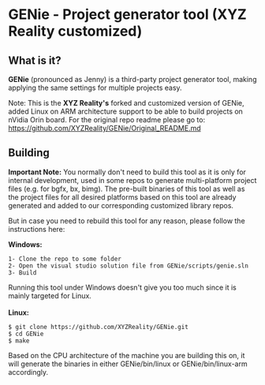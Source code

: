 GENie - Project generator tool (XYZ Reality customized)
=======================================================

What is it?
-----------

**GENie** (pronounced as Jenny) is a third-party project generator tool, making applying the same settings for
multiple projects easy.

Note: This is the **XYZ Reality's** forked and customized version of GENie, added
Linux on ARM architecture support to be able to build projects on nVidia Orin board.
For the original repo readme please go to: https://github.com/XYZReality/GENie/Original_README.md

Building
--------
**Important Note:** You normally don't need to build this tool as it is only for internal development, used in some repos
to generate multi-platform project files (e.g. for bgfx, bx, bimg). The pre-built binaries of this tool as well as 
the project files for all desired platforms based on this tool are already generated and added to our corresponding 
customized library repos.<br>

But in case you need to rebuild this tool for any reason, please follow the instructions here:

**Windows:**
```
1- Clone the repo to some folder
2- Open the visual studio solution file from GENie/scripts/genie.sln
3- Build
```
Running this tool under Windows doesn't give you too much since it is mainly targeted for Linux. <br><br>
**Linux:**
```
$ git clone https://github.com/XYZReality/GENie.git
$ cd GENie
$ make
```
Based on the CPU architecture of the machine you are building this on, it will generate the binaries in either GENie/bin/linux or
GENie/bin/linux-arm accordingly.

